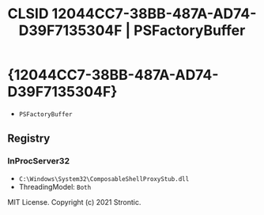 ﻿---
title: "CLSID 12044CC7-38BB-487A-AD74-D39F7135304F | PSFactoryBuffer"
excerpt: What is COM-Object CLSID 12044CC7-38BB-487A-AD74-D39F7135304F?
---

# {12044CC7-38BB-487A-AD74-D39F7135304F}

* `PSFactoryBuffer`

## Registry


### InProcServer32

* `C:\Windows\System32\ComposableShellProxyStub.dll`
* ThreadingModel: `Both`

MIT License. Copyright (c) 2021 Strontic.



